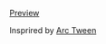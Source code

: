 [Preview](http://bl.ocks.org/tinirlove/fd1a0d86c6cb4a95c237)

Insprired by [Arc Tween](http://bl.ocks.org/mbostock/1098617)
